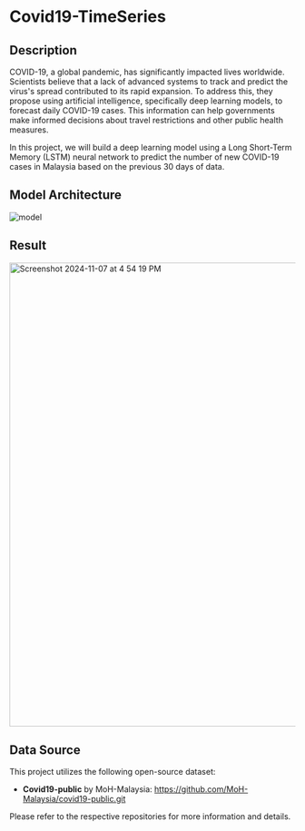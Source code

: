 # Covid19-TimeSeries

## Description
COVID-19, a global pandemic, has significantly impacted lives worldwide. 
Scientists believe that a lack of advanced systems to track and predict 
the virus's spread contributed to its rapid expansion. To address this, 
they propose using artificial intelligence, specifically deep learning models, 
to forecast daily COVID-19 cases. This information can help governments make 
informed decisions about travel restrictions and other public health measures.

In this project, we will build a deep learning model using a 
Long Short-Term Memory (LSTM) neural network to predict the number
of new COVID-19 cases in Malaysia based on the previous 30 days of data.

## Model Architecture
![model](https://github.com/user-attachments/assets/a5fe2d6b-41dd-42e9-bc78-65260d50bcd9)


## Result
<img width="818" alt="Screenshot 2024-11-07 at 4 54 19 PM" src="https://github.com/user-attachments/assets/d81eca3a-1b83-43e1-808a-47f89ce802da">

## Data Source

This project utilizes the following open-source dataset:

* **Covid19-public** by MoH-Malaysia: https://github.com/MoH-Malaysia/covid19-public.git

Please refer to the respective repositories for more information and details.

